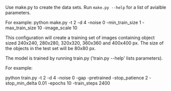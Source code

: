 Use make.py to create the data sets. Run `make.py --help` for a list of avialble parameters.

For example:
  python make.py -t 2 -d 4 -noise 0 -min_train_size 1 -max_train_size 10 -image_scale 10
  
This configuration will create a training set of images containing object sized 240x240, 280x280, 320x320, 360x360 and 400x400 px. 
The size of the objects in the test set will be 80x80 px.

The model is trained by running train.py ('train.py --help' lists parameters).

For example:

  python train.py -t 2 -d 4 -noise 0 -gap -pretrained -stop_patience 2 -stop_min_delta 0.01 -epochs 10 -train_steps 2400
  
